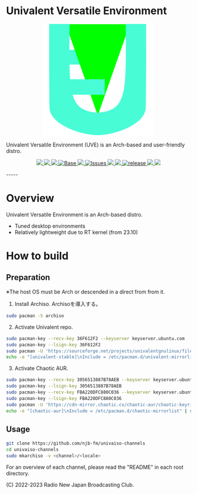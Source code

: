 # Univalent Versatile Environment

<p align="center">
    <img src="img/univalent.svg">
</p>

Univalent Versatile Environment (UVE) is an Arch-based and user-friendly distro.

<p align="center">
    <a href="https://njb-fm.github.io/">
        <img src="https://img.shields.io/badge/Developer-RadioNewJapan-blue?style=flat-square">
    </a>
    <a href="https://sourceforge.net/projects/univalentgnulinux/">
        <img src="https://img.shields.io/badge/Maintained%3F-Yes-green?style=flat-square">
    </a>
    <a href="LICENSE">
        <img src="https://img.shields.io/badge/license-BSD-3-clause?style=flat-square">
    </a>
    <a href="https://www.archlinux.org/">
        <img src="https://img.shields.io/badge/BASE-Arch%20Linux-blue?style=flat-square&logo=arch-linux" alt="Base">
    </a>
    <a href="https://github.com/njb-fm/univalent/actions">
        <img src="https://img.shields.io/github/workflow/status/njb-fm/univalent/ShellCheck%20CL?style=flat-square">
    </a>
    <a href="https://github.com/njb-fm/univalent/issues">
        <img src="https://img.shields.io/github/issues/njb-fm/univalent?color=violet&style=flat-square&logo=github" alt="Issues">
    </a>
    <a href="https://github.com/njb-fm/univalent/stargazers">
        <img src="https://img.shields.io/github/stars/njb-fm/univalent?color=yellow&style=flat-square&logo=github">
    </a>
    <a href="https://github.com/njb-fm/univalent/network/members">
        <img src="https://img.shields.io/github/forks/njb-fm/univalent?style=flat-square">
    </a>
    <a href="https://github.com/njb-fm/univalent/releases">
        <img src="https://img.shields.io/github/v/release/njb-fm/univalent?color=blue&include_prereleases&style=flat-square" alt="release">
    </a>
    <a href="https://github.com/njb-fm/univalent/commits/">
        <img src="https://img.shields.io/github/last-commit/njb-fm/univalent?style=flat-square">
    </a>
    <a href="https://github.com/njb-fm/univalent/">
        <img src="https://img.shields.io/github/repo-size/njb-fm/univalent?style=flat-square">
    </a>
</p>
-----

# Overview
Univalent Versatile Environment is an Arch-based distro.

* Tuned desktop environments
* Relatively lightweight due to RT kernel (from 23.10)

# How to build
## Preparation
※The host OS must be Arch or descended in a direct from from it.

1. Install Archiso. Archisoを導入する。
```bash
sudo pacman -S archiso
```

2. Activate Univalent repo.
```bash
sudo pacman-key --recv-key 36F612F2 --keyserver keyserver.ubuntu.com
sudo pacman-key --lsign-key 36F612F2
sudo pacman -U 'https://sourceforge.net/projects/univalentgnulinux/files/repo/univalent-stable/univalent-keyring-20230723-1-any.pkg.tar.zst' 'https://sourceforge.net/projects/univalentgnulinux/files/repo/univalent-stable/univalent-mirrorlist-20221215-1-any.pkg.tar.zst'
echo -e "[univalent-stable]\nInclude = /etc/pacman.d/univalent-mirrorlist]" | sudo tee -a /etc/pacman.conf
```

3. Activate Chaotic AUR.
```bash
sudo pacman-key --recv-key 3056513887B78AEB --keyserver keyserver.ubuntu.com
sudo pacman-key --lsign-key 3056513887B78AEB
sudo pacman-key --recv-key FBA220DFC880C036 --keyserver keyserver.ubuntu.com
sudo pacman-key --lsign-key FBA220DFC880C036
sudo pacman -U 'https://cdn-mirror.chaotic.cx/chaotic-aur/chaotic-keyring.pkg.tar.zst' 'https://cdn-mirror.chaotic.cx/chaotic-aur/chaotic-mirrorlist.pkg.tar.zst'
echo -e "[chaotic-aur]\nInclude = /etc/pacman.d/chaotic-mirrorlist" | sudo tee -a /etc/pacman.conf
```

## Usage
```bash
git clone https://github.com/njb-fm/univaiso-channels
cd univaiso-channels
sudo mkarchiso -v <channel>/<locale>
```

For an overview of each channel, please read the "README" in each root directory.

(C) 2022-2023 Radio New Japan Broadcasting Club.
